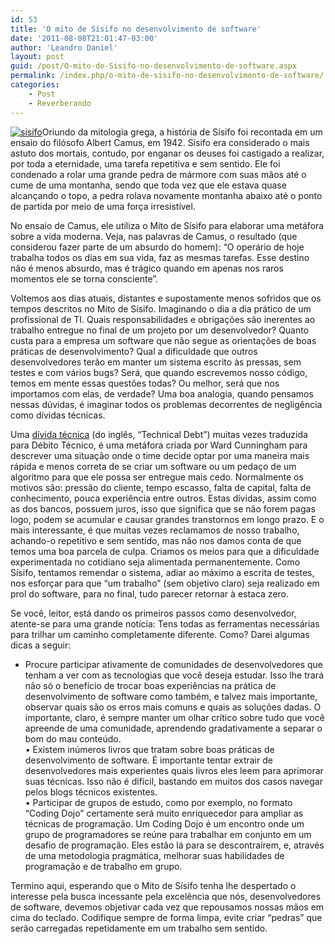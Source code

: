 ```yaml
---
id: 53
title: 'O mito de Sísifo no desenvolvimento de software'
date: '2011-08-08T21:01:47-03:00'
author: 'Leandro Daniel'
layout: post
guid: /post/O-mito-de-Sisifo-no-desenvolvimento-de-software.aspx
permalink: /index.php/o-mito-de-sisifo-no-desenvolvimento-de-software/
categories:
    - Post
    - Reverberando
---
```


[![sisifo](http://leandrodaniel.com/pics/sisifo_thumb.jpg "sisifo")](http://leandrodaniel.com/pics/sisifo.jpg)Oriundo da mitologia grega, a história de Sísifo foi recontada em um ensaio do filósofo Albert Camus, em 1942. Sísifo era considerado o mais astuto dos mortais, contudo, por enganar os deuses foi castigado a realizar, por toda a eternidade, uma tarefa repetitiva e sem sentido. Ele foi condenado a rolar uma grande pedra de mármore com suas mãos até o cume de uma montanha, sendo que toda vez que ele estava quase alcançando o topo, a pedra rolava novamente montanha abaixo até o ponto de partida por meio de uma força irresistível.

No ensaio de Camus, ele utiliza o Mito de Sísifo para elaborar uma metáfora sobre a vida moderna. Veja, nas palavras de Camus, o resultado (que considerou fazer parte de um absurdo do homem): “O operário de hoje trabalha todos os dias em sua vida, faz as mesmas tarefas. Esse destino não é menos absurdo, mas é trágico quando em apenas nos raros momentos ele se torna consciente”.

Voltemos aos dias atuais, distantes e supostamente menos sofridos que os tempos descritos no Mito de Sísifo. Imaginando o dia a dia prático de um profissional de TI. Quais responsabilidades e obrigações são inerentes ao trabalho entregue no final de um projeto por um desenvolvedor? Quanto custa para a empresa um software que não segue as orientações de boas práticas de desenvolvimento? Qual a dificuldade que outros desenvolvedores terão em manter um sistema escrito às pressas, sem testes e com vários bugs? Será, que quando escrevemos nosso código, temos em mente essas questões todas? Ou melhor, será que nos importamos com elas, de verdade? Uma boa analogia, quando pensamos nessas dúvidas, é imaginar todos os problemas decorrentes de negligência como dívidas técnicas.

Uma [dívida técnica](http://voidpodcast.com/2011/07/30/void-podcast-007-eu-devo-sim-estou-vivendo/) (do inglês, “Technical Debt”) muitas vezes traduzida para Débito Técnico, é uma metáfora criada por Ward Cunningham para descrever uma situação onde o time decide optar por uma maneira mais rápida e menos correta de se criar um software ou um pedaço de um algoritmo para que ele possa ser entregue mais cedo. Normalmente os motivos são: pressão do cliente, tempo escasso, falta de capital, falta de conhecimento, pouca experiência entre outros. Estas dívidas, assim como as dos bancos, possuem juros, isso que significa que se não forem pagas logo, podem se acumular e causar grandes transtornos em longo prazo. E o mais interessante, é que muitas vezes reclamamos de nosso trabalho, achando-o repetitivo e sem sentido, mas não nos damos conta de que temos uma boa parcela de culpa. Criamos os meios para que a dificuldade experimentada no cotidiano seja alimentada permanentemente. Como Sísifo, tentamos remendar o sistema, adiar ao máximo a escrita de testes, nos esforçar para que “um trabalho” (sem objetivo claro) seja realizado em prol do software, para no final, tudo parecer retornar à estaca zero.

Se você, leitor, está dando os primeiros passos como desenvolvedor, atente-se para uma grande notícia: Tens todas as ferramentas necessárias para trilhar um caminho completamente diferente. Como? Darei algumas dicas a seguir:

- Procure participar ativamente de comunidades de desenvolvedores que tenham a ver com as tecnologias que você deseja estudar. Isso lhe trará não só o benefício de trocar boas experiências na prática de desenvolvimento de software como também, e talvez mais importante, observar quais são os erros mais comuns e quais as soluções dadas. O importante, claro, é sempre manter um olhar crítico sobre tudo que você apreende de uma comunidade, aprendendo gradativamente a separar o bom do mau conteúdo.   
    • Existem inúmeros livros que tratam sobre boas práticas de desenvolvimento de software. É importante tentar extrair de desenvolvedores mais experientes quais livros eles leem para aprimorar suas técnicas. Isso não é difícil, bastando em muitos dos casos navegar pelos blogs técnicos existentes.   
    • Participar de grupos de estudo, como por exemplo, no formato “Coding Dojo” certamente será muito enriquecedor para ampliar as técnicas de programação. Um Coding Dojo é um encontro onde um grupo de programadores se reúne para trabalhar em conjunto em um desafio de programação. Eles estão lá para se descontraírem, e, através de uma metodologia pragmática, melhorar suas habilidades de programação e de trabalho em grupo.

Termino aqui, esperando que o Mito de Sísifo tenha lhe despertado o interesse pela busca incessante pela excelência que nós, desenvolvedores de software, devemos objetivar cada vez que repousamos nossas mãos em cima do teclado. Codifique sempre de forma limpa, evite criar “pedras” que serão carregadas repetidamente em um trabalho sem sentido.